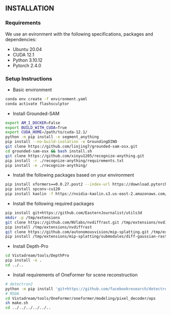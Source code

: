 ## INSTALLATION

### Requirements
We use an evironment with the following specifications, packages and dependencies:

- Ubuntu 20.04
- CUDA 12.1
- Python 3.10.12
- Pytorch 2.4.0

### Setup Instructions
- Basic environment
```bash
conda env create -f environment.yaml
conda activate flashsculptor
```

- Install Grounded-SAM
```bash
export AM_I_DOCKER=False
export BUILD_WITH_CUDA=True
export CUDA_HOME=/path/to/cuda-12.1/
python -m pip install -e segment_anything
pip install --no-build-isolation -e GroundingDINO
git clone https://github.com/linjing7/grounded-sam-osx.git
cd grounded-sam-osx && bash install.sh
git clone https://github.com/xinyu1205/recognize-anything.git
pip install -r ./recognize-anything/requirements.txt
pip install -e ./recognize-anything/
```

- Install the following packages based on your environment

```bash
pip install xformers==0.0.27.post2 --index-url https://download.pytorch.org/whl/cu121
pip install spconv-cu120
pip install kaolin -f https://nvidia-kaolin.s3.us-east-2.amazonaws.com/torch-2.4.0_cu121.html
```

- Install the following required packages 

```bash
pip install git+https://github.com/EasternJournalist/utils3d
mkdir -p /tmp/extensions
git clone https://github.com/NVlabs/nvdiffrast.git /tmp/extensions/nvdiffrast
pip install /tmp/extensions/nvdiffrast
git clone https://github.com/autonomousvision/mip-splatting.git /tmp/extensions/mip-splatting
pip install /tmp/extensions/mip-splatting/submodules/diff-gaussian-rasterization/
```

- Install Depth-Pro

```bash
cd Vistadream/tools/DepthPro
pip install -e .
cd ../..
```

- Install requirements of OneFormer for scene reconstruction
```bash
# detectron2
python -m pip install 'git+https://github.com/facebookresearch/detectron2.git'
# MSDA
cd Vistadream/tools/OneFormer/oneformer/modeling/pixel_decoder/ops
sh make.sh
cd ../../../../../..
```

